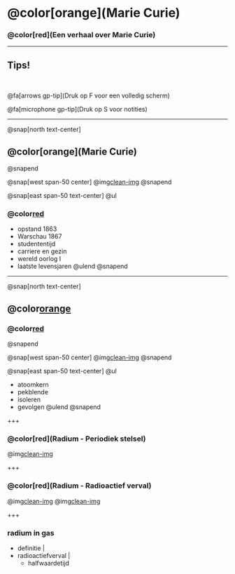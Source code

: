 # @color[orange](Marie Curie)

### @color[red](Een verhaal over Marie Curie)

---

## Tips!

<br>

@fa[arrows gp-tip](Druk op F voor een volledig scherm)

@fa[microphone gp-tip](Druk op S voor notities)

---
@snap[north text-center]
## @color[orange](Marie Curie)
@snapend

@snap[west span-50 center]
@img[clean-img](afbeeldingen/mc_001.jpeg)
@snapend

@snap[east span-50 text-center]
@ul
### @color[red](Biografie)
- opstand 1863
- Warschau 1867
- studententijd
- carriere en gezin
- wereld oorlog I
- laatste levensjaren
@ulend
@snapend

---
@snap[north text-center]
## @color[orange](Radium)
### @color[red](ontdekking)
@snapend

@snap[west span-50 center]
@img[clean-img](afbeeldingen/radium_atoom_02.jpg)
@snapend

@snap[east span-50 text-center]
@ul
- atoomkern
- pekblende
- isoleren
- gevolgen
@ulend
@snapend

+++

### @color[red](Radium - Periodiek stelsel)
@img[clean-img](afbeeldingen/radium_periodiek_stelsel_02.jpeg)

+++

### @color[red](Radium - Radioactief verval)
@img[clean-img](afbeeldingen/berekening_halfwaardetijd.png)
@img[clean-img](afbeeldingen/radioactief_verval2.png)

+++

### radium in gas

- definitie |
- radioactiefverval |
  - halfwaardetijd



